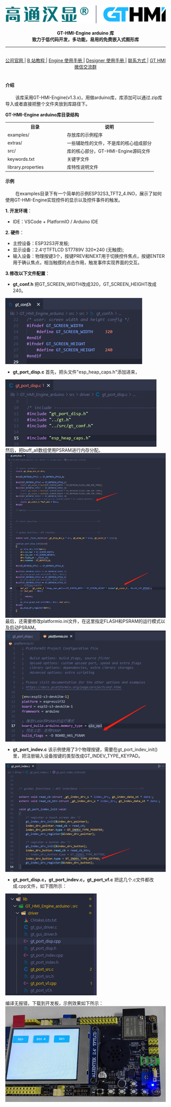 <br/>

<div align="center">
    <img src="extras/img/logo.png">
</div>

<br/>
<div align="center">  <a><b>GT-HMI-Engine arduino 库</b></a></div>
<div align="center">  <a><b>致力于低代码开发，多功能，易用的免费嵌入式图形库</b></a></div>

---

<br/>
<div align="center"
>
    <a href="https://www.hmi.gaotongfont.cn/kfgj"
    > 公司官网 </a> |
    <a href="https://space.bilibili.com/3493293474188211/video"
    > B 站教程 </a> |
    <a href="https://www.hmi.gaotongfont.cn/kfgj#/#hmiEngine"
    > Engine 使用手册 </a> |
    <a href="https://www.hmi.gaotongfont.cn/kfgj#/#hmidesigner"
    > Designer 使用手册 </a> |
    <a href="http://isite.baidu.com/site/wjz7qkrv/406a2b0c-f9c7-4a08-a47a-662e862b2af4?ch=48&wid=498ccd5c05334f21a2142ba3cf628964_0_0&field=&orderBy=&categoryId=undefined&title=%E8%81%94%E7%B3%BB%E6%88%91%E4%BB%AC"
    > 联系方式 </a> |
    <a href="https://genitop-1317577547.cos.ap-nanjing.myqcloud.com/GT-HMI/GT-HMI-Groups/GT-HMI%20Communication%20groups.jpg"
    > GT HMI微信交流群 </a>
</div>
<br/>

#### 介绍
&nbsp;&nbsp;&nbsp;&nbsp;&nbsp;&nbsp;&nbsp;&nbsp;该库采用GT-HMI-Engine(v1.3.x)，用做arduino库，库添加可以通过.zip库导入或者直接把整个文件夹放到库路径下。

**GT-HMI-Engine arduino库目录结构**
<table>
<tr>
  <th style="width:40%">目录</th>
  <th style="width:60%">说明</th>
</tr>
<tr>
  <td>examples/</td>
  <td>存放库的示例程序</td>
</tr>
<tr>
  <td>extras/</td>
  <td>一些辅助性的文件，不是库的核心组成部分</td>
</tr>
<tr>
  <td>src/</td>
  <td>库的核心部分，GT-HMI-Engine源码文件</td>
</tr>
<tr>
  <td>keywords.txt</td>
  <td>关键字文件</td>
</tr>
<tr>
  <td>library.properties</td>
  <td>库特性说明文件</td>
</tr>
</table>

#### 示例
&nbsp;&nbsp;&nbsp;&nbsp;&nbsp;&nbsp;&nbsp;&nbsp;在examples目录下有一个简单的示例ESP32S3_TFT2_4.INO，展示了如何使用GT-HMI-Engine实现控件的显示以及控件事件的触发。

**1. 开发环境**：
   - IDE：VSCode + PlatformIO / Arduino IDE

**2. 硬件**：
   - 主控设备：ESP32S3开发板;
   - 显示设备：2.4寸TFTLCD ST7789V 320*240 (无触摸);
   - 输入设备：物理按键3个，按键PREV和NEXT用于切换控件焦点，按键ENTER用于确认焦点，相当触摸的点击作用，触发事件实现界面的交互。

**3.修改以下文件配置**：

- **gt_conf.h**
把GT_SCREEN_WIDTH改成320，GT_SCREEN_HEIGHT改成240。
<img src="extras/img/image-5.png" alt="配置截图" style="display:block;">

- **gt_port_disp.c**
首先，把头文件"esp_heap_caps.h"添加进来，
<img src="extras/img/image-11.png" alt="配置截图" style="display:block;">
然后，把buff_all数组使用PSRAM进行内存分配。
<img src="extras/img/image-12.png" alt="配置截图" style="display:block;">
最后，还需要修改platformio.ini文件，在这里指定FLASH和PSRAM的运行模式以及启动PSRAM。
<img src="extras/img/image-19.png" alt="配置截图" style="display:block;">

- **gt_port_indev.c**
该示例使用了3个物理按键，需要在gt_port_indev_init()里，把注册输入设备按键的类型改成GT_INDEV_TYPE_KEYPAD。
<img src="extras/img/image-18.png" alt="配置截图" style="display:block;">

- **gt_port_disp.c，gt_port_indev.c，gt_port_vf.c**
把这几个.c文件都改成.cpp文件，如下图所示：
<img src="extras/img/image-14.png" alt="配置截图" style="display:block;">

编译无报错，下载到开发板，示例效果如下所示：
![](extras/img/example.jpg)










